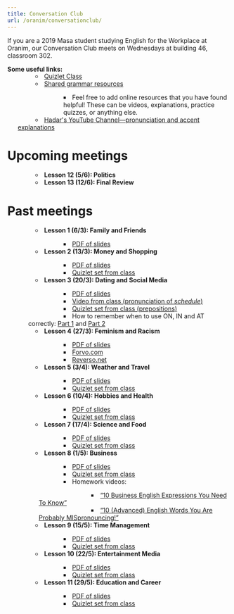 ```yaml
---
title: Conversation Club
url: /oranim/conversationclub/
---
```


If you are a 2019 Masa student studying English for the Workplace at Oranim, our Conversation Club meets on Wednesdays at building 46, classroom 302.

**Some useful links:**

<ul style="text-indent:40px; list-style: circle inside; margin-top: -15px;">
  <li><a href="https://quizlet.com/class/10607276/" target="_blank">Quizlet Class</a></li>
  <li><a href="https://docs.google.com/document/d/1E6aAdbA39NWt87Ed3H7jeSXgJEmX99YhE-snHftxGXU/edit?usp=sharing" target="_blank">Shared grammar resources</a></li>
    <ul style="text-indent:0px; margin-left:80px; list-style: square inside;">
      <li>Feel free to add online resources that you have found helpful! These can be videos, explanations, practice quizzes, or anything else.</li>
    </ul>
  <li><a href="https://www.youtube.com/channel/UClPyOwXLnSMejFdLvJXjA5A" target="_blank">Hadar's YouTube Channel—pronunciation and accent explanations</a></li>
</ul>


# Upcoming meetings

<ul style="text-indent:40px; list-style: circle inside;">
  <li><strong>Lesson 12 (5/6): Politics</strong></li>
  <li><strong>Lesson 13 (12/6): Final Review</strong></li>
</ul>


# Past meetings

<ul style="text-indent:40px; list-style: circle inside;">
  <li><strong>Lesson 1 (6/3): Family and Friends</strong></li>
    <ul style="text-indent:80px; list-style: square inside;">
      <li><a href="/presentations/conversationclub/1-family-and-friends.pdf" target="_blank">PDF of slides</a></li>
    </ul>
  <li><strong>Lesson 2 (13/3): Money and Shopping</strong></li>
    <ul style="text-indent:80px; list-style: square inside;">
      <li><a href="/presentations/conversationclub/2-money-and-shopping.pdf" target="_blank">PDF of slides</a></li>
      <li><a href="https://quizlet.com/_6ai8dz" target="_blank">Quizlet set from class</a></li>
    </ul>
  <li><strong>Lesson 3 (20/3): Dating and Social Media</strong></li>
    <ul style="text-indent:80px; list-style: square inside;">
      <li><a href="/presentations/conversationclub/3-dating-and-social-media.pdf" target="_blank">PDF of slides</a></li>
      <li><a href="https://www.youtube.com/watch?v=wVA1BYYwL2g" target="_blank">Video from class (pronunciation of <em>schedule</em>)</a></li>
      <li><a href="https://quizlet.com/216920255" target="_blank">Quizlet set from class (prepositions)</a></li>
      <li><Homework: <em>How to remember when to use ON, IN and AT correctly</em>: <a href="https://www.youtube.com/watch?v=VaTVklkzFPI" target="_blank">Part 1</a> and <a href="https://www.youtube.com/watch?v=AuIzPgb3vvo" target="_blank">Part 2</a></li>
    </ul>
  <li><strong>Lesson 4 (27/3): Feminism and Racism</strong></li>
    <ul style="text-indent:80px; list-style: square inside;">
      <li><a href="/presentations/conversationclub/4-feminism-and-racism.pdf" target="_blank">PDF of slides</a></li>
      <li><a href="https://forvo.com" target="_blank">Forvo.com</a></li>
      <li><a href="http://reverso.net" target="_blank">Reverso.net</a></li>
    </ul>
    <li><strong>Lesson 5 (3/4): Weather and Travel</strong></li>
      <ul style="text-indent:80px; list-style: square inside;">
        <li><a href="/presentations/conversationclub/5-weather-and-travel.pdf" target="_blank">PDF of slides</a></li>
        <li><a href="https://quizlet.com/_6euako" target="_blank">Quizlet set from class</a></li>
      </ul>
    <li><strong>Lesson 6 (10/4): Hobbies and Health</strong></li>
      <ul style="text-indent:80px; list-style: square inside;">
        <li><a href="/presentations/conversationclub/6-hobbies-and-health.pdf" target="_blank">PDF of slides</a></li>
        <li><a href="https://quizlet.com/390186226/" target="_blank">Quizlet set from class</a></li>
      </ul>
    <li><strong>Lesson 7 (17/4): Science and Food</strong></li>
      <ul style="text-indent:80px; list-style: square inside;">
        <li><a href="/presentations/conversationclub/7-science-and-food.pdf" target="_blank">PDF of slides</a></li>
        <li><a href="https://quizlet.com/_6hktbz" target="_blank">Quizlet set from class</a></li>
      </ul>
    <li><strong>Lesson 8 (1/5): Business</strong></li>
      <ul style="text-indent:80px; list-style: square inside;">
        <li><a href="/presentations/conversationclub/8-business.pdf" target="_blank">PDF of slides</a></li>
        <li><a href="https://quizlet.com/_6ka68y" target="_blank">Quizlet set from class</a></li>
        <li>Homework videos:</li>
          <ul style="text-indent:120px; list-style: square inside;">
            <li><a href="https://www.youtube.com/watch?v=PAUmGYm7IG0" target="_blank">“10 Business English Expressions You Need To Know”</a></li>
            <li><a href="https://www.youtube.com/watch?v=8El7SM_pHRU" target="_blank">“10 (Advanced) English Words You Are Probably MISpronouncing!”</a></li>
          </ul>
      </ul>
    <li><strong>Lesson 9 (15/5): Time Management</strong></li>
      <ul style="text-indent:80px; list-style: square inside;">
        <li><a href="/presentations/conversationclub/9-time-management.pdf" target="_blank">PDF of slides</a></li>
        <li><a href="https://quizlet.com/_6on3hk" target="_blank">Quizlet set from class</a></li>
      </ul>
    <li><strong>Lesson 10 (22/5): Entertainment Media</strong></li>
      <ul style="text-indent:80px; list-style: square inside;">
        <li><a href="/presentations/conversationclub/10-entertainment-media.pdf" target="_blank">PDF of slides</a></li>
        <li><a href="https://quizlet.com/406445275" target="_blank">Quizlet set from class</a></li>
      </ul>
    <li><strong>Lesson 11 (29/5): Education and Career</strong></li>
      <ul style="text-indent:80px; list-style: square inside;">
        <li><a href="/presentations/conversationclub/11-education-and-career.pdf" target="_blank">PDF of slides</a></li>
        <li><a href="https://quizlet.com/408259510" target="_blank">Quizlet set from class</a></li>
      </ul>
</ul>
